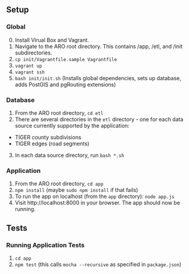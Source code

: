 ## Setup
### Global
0. Install Virual Box and Vagrant. 
1. Navigate to the ARO root directory. This contains /app, /etl, and /init subdirectories.
2. `cp init/Vagrantfile.sample Vagrantfile`
3. `vagrant up`
4. `vagrant ssh`
5. `bash init/init.sh` (Installs global dependencies, sets up database, adds PostGIS and pgRouting extensions)

### Database
1. From the ARO root directory, `cd etl`
2. There are several directories in the `etl` directory - one for each data source currently supported by the application:
* TIGER county subdivisions
* TIGER edges (road segments)
3. In each data source directory, run `bash *.sh`

### Application
1. From the ARO root directory, `cd app`
2. `npm install` (maybe `sudo npm install` if that fails)
3. To run the app on localhost (from the `app` directory): `node app.js`
4. Visit http://localhost:8000 in your browser. The app should now be running.

## Tests
### Running Application Tests
1. `cd app`
2. `npm test` (this calls `mocha --recursive` as specified in `package.json`)
